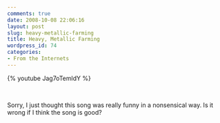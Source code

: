 ```yaml
---
comments: true
date: 2008-10-08 22:06:16
layout: post
slug: heavy-metallic-farming
title: Heavy, Metallic Farming
wordpress_id: 74
categories:
- From the Internets
---
```


{% youtube Jag7oTemldY %}




 




Sorry, I just thought this song was really funny in a nonsensical way. Is it wrong if I think the song is good?
